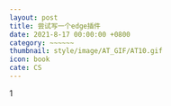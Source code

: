 ```yaml
---
layout: post
title: 尝试写一个edge插件
date: 2021-8-17 00:00:00 +0800
category: ~~~~~~
thumbnail: style/image/AT_GIF/AT10.gif
icon: book
cate: CS
---
```



1





